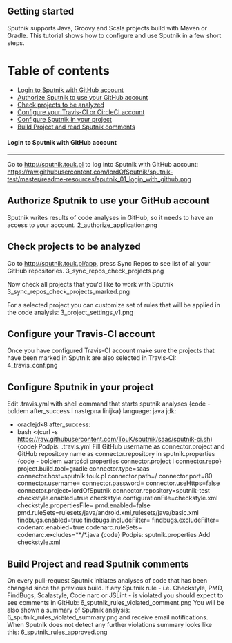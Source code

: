 ## Getting started ##

Sputnik supports Java, Groovy and Scala projects build with Maven or Gradle.
This tutorial shows how to configure and use Sputnik in a few short steps.

Table of contents
=================
  * [Login to Sputnik with GitHub account](#login-to-sputnik-with-github-account)
  * [Authorize Sputnik to use your GitHub account](#authorize-sputnik-to-use-your-github-account)
  * [Check projects to be analyzed](#check-projects-to-be-analyzed)
  * [Configure your Travis-CI or CircleCI account](#configure-your-travis-ci-or-circleci-account)
  * [Configure Sputnik in your project](#configure-sputnik-in-your-project)
  * [Build Project and read Sputnik comments](#build-project-and-read-sputnik-comments)

#### Login to Sputnik with GitHub account
------------------------------------
Go to http://sputnik.touk.pl to log into Sputnik with GitHub account:
https://raw.githubusercontent.com/lordOfSputnik/sputnik-test/master/readme-resources/sputnik_01_login_with_github.png



Authorize Sputnik to use your GitHub account
--------------------------------------------
Sputnik writes results of code analyses in GitHub, so it needs to have an access to your account.
2_authorize_application.png

Check projects to be analyzed
-----------------------------
Go to http://sputnik.touk.pl/app, press Sync Repos to see list of all your GitHub repositories.
3_sync_repos_check_projects.png

Now check all projects that you'd like to work with Sputnik
3_sync_repos_check_projects_marked.png

For a selected project you can customize set of rules that will be applied in the code analysis:
3_project_settings_v1.png

Configure your Travis-CI account
--------------------------------
Once you have configured Travis-CI account make sure the projects that have been marked in Sputnik are also selected in Travis-CI:
4_travis_conf.png

Configure Sputnik in your project
---------------------------------
Edit .travis.yml with shell command that starts sputnik analyses
{code - boldem after_success i następna linijka}
language: java
jdk:
- oraclejdk8
after_success:
- bash <(curl -s https://raw.githubusercontent.com/TouK/sputnik/saas/sputnik-ci.sh)
{code}
Podpis: .travis.yml
Fill GitHub username as connector.project and GitHub repository name as connector.repository in sputnik.properties
{code - boldem wartości properties connector.project i connector.repo}
project.build.tool=gradle
connector.type=saas
connector.host=sputnik.touk.pl
connector.path=/
connector.port=80
connector.username=
connector.password=
connector.useHttps=false
connector.project=lordOfSputnik
connector.repository=sputnik-test
checkstyle.enabled=true
checkstyle.configurationFile=checkstyle.xml
checkstyle.propertiesFile=
pmd.enabled=false
pmd.ruleSets=rulesets/java/android.xml,rulesets/java/basic.xml
findbugs.enabled=true
findbugs.includeFilter=
findbugs.excludeFilter=
codenarc.enabled=true
codenarc.ruleSets=
codenarc.excludes=**/*.java
{code}
Podpis: sputnik.properties
Add checkstyle.xml

Build Project and read Sputnik comments
---------------------------------------
On every pull-request Sputnik initiates analyses of code that has been changed since the previous build.
If any Sputnik rule - i.e. Checkstyle, PMD, FindBugs, Scalastyle, Code narc or JSLint - is violated you should expect to see comments in GitHub:
6_sputnik_rules_violated_comment.png
You will be also shown a summary of Sputnik analysis:
6_sputnik_rules_violated_summary.png
and receive email notifications.
When Sputnik does not detect any further violations summary looks like this:
6_sputnik_rules_approved.png
